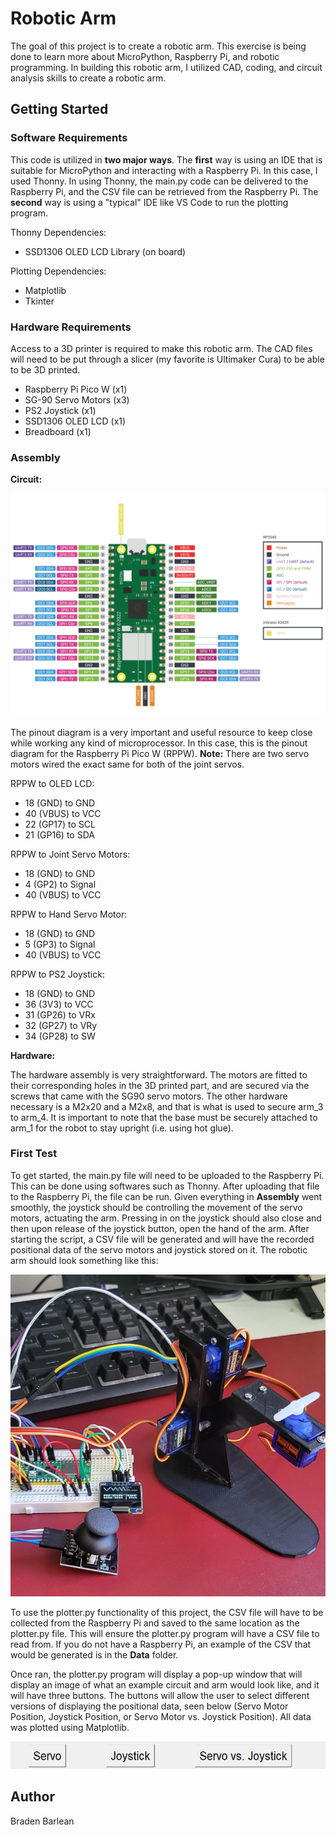 # Robotic Arm 

The goal of this project is to create a robotic arm. This exercise is being done to learn more about MicroPython, Raspberry Pi, and robotic programming. In building this robotic arm, I utilized CAD, coding, and circuit analysis skills to create a robotic arm.

## Getting Started

### Software Requirements
This code is utilized in **two major ways**. The **first** way is using an IDE that is suitable for MicroPython and interacting with a Raspberry Pi. In this case, I used Thonny. In using Thonny, the main.py code can be delivered to the Raspberry Pi, and the CSV file can be retrieved from the Raspberry Pi. The **second** way is using a "typical"  IDE like VS Code to run the plotting program. 

Thonny Dependencies:
* SSD1306 OLED LCD Library (on board)

Plotting Dependencies:
* Matplotlib
* Tkinter

### Hardware Requirements
Access to a 3D printer is required to make this robotic arm. The CAD files will need to be put through a slicer (my favorite is Ultimaker Cura) to be able to be 3D printed. 

* Raspberry Pi Pico W (x1)
* SG-90 Servo Motors (x3)
* PS2 Joystick (x1)
* SSD1306 OLED LCD (x1)
* Breadboard (x1)

### Assembly

**Circuit:**

![alt text](https://github.com/Braden5790/robotic_arm/blob/main/Images/picow-pinout.svg)

The pinout diagram is a very important and useful resource to keep close while working any kind of microprocessor. In this case, this is the pinout diagram for the Raspberry Pi Pico W (RPPW). **Note:** There are two servo motors wired the exact same for both of the joint servos.

RPPW to OLED LCD:

* 18 (GND) to GND 
* 40 (VBUS) to VCC
* 22 (GP17) to SCL
* 21 (GP16) to SDA

RPPW to Joint Servo Motors:

* 18 (GND) to GND
* 4 (GP2) to Signal
* 40 (VBUS) to VCC

RPPW to Hand Servo Motor:

* 18 (GND) to GND
* 5 (GP3) to Signal
* 40 (VBUS) to VCC

RPPW to PS2 Joystick:

* 18 (GND) to GND
* 36 (3V3) to VCC
* 31 (GP26) to VRx
* 32 (GP27) to VRy
* 34 (GP28) to SW


**Hardware:**

The hardware assembly is very straightforward. The motors are fitted to their corresponding holes in the 3D printed part, and are secured via the screws that came with the SG90 servo motors. The other hardware necessary is a M2x20 and a M2x8, and that is what is used to secure arm_3 to arm_4. It is important to note that the base must be securely attached to arm_1 for the robot to stay upright (i.e. using hot glue).

### First Test
To get started, the main.py file will need to be uploaded to the Raspberry Pi. This can be done using softwares such as Thonny. After uploading that file to the Raspberry Pi, the file can be run. Given everything in **Assembly** went smoothly, the joystick should be controlling the movement of the servo motors, actuating the arm. Pressing in on the joystick should also close and then upon release of the joystick button, open the hand of the arm. After starting the script, a CSV file will be generated and will have the recorded positional data of the servo motors and joystick stored on it. The robotic arm should look something like this:

![alt text](https://github.com/Braden5790/robotic_arm/blob/main/Images/robot_arm.png)

To use the plotter.py functionality of this project, the CSV file will have to be collected from the Raspberry Pi and saved to the same location as the plotter.py file. This will ensure the plotter.py program will have a CSV file to read from. If you do not have a Raspberry Pi, an example of the CSV that would be generated is in the **Data** folder.

Once ran, the plotter.py program will display a pop-up window that will display an image of what an example circuit and arm would look like, and it will have three buttons. The buttons will allow the user to select different versions of displaying the positional data, seen below (Servo Motor Position, Joystick Position, or Servo Motor vs. Joystick Position). All data was plotted using Matplotlib.

![alt text](https://github.com/Braden5790/robotic_arm/blob/main/Images/buttons.png)

## Author

Braden Barlean
